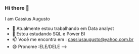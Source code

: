 ### Hi there 👋
I am Cassius Augusto

- 🔭 Atualmente estou trabalhando em Data analyst
- 🌱 Estou estudando SQL e  Power BI 
- 📫 Você me encontra em : cassiusaugusto@yahoo.com.br
- 😄 Pronome :ELE/DELE
-->
